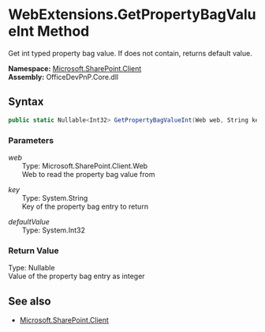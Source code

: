 # WebExtensions.GetPropertyBagValueInt Method  
Get int typed property bag value. If does not contain, returns default value.  

**Namespace:** [Microsoft.SharePoint.Client](Microsoft.SharePoint.Client.md)  
**Assembly:** OfficeDevPnP.Core.dll  
## Syntax
```C#
public static Nullable<Int32> GetPropertyBagValueInt(Web web, String key, Int32 defaultValue)
```
### Parameters
*web*  
&emsp;&emsp;Type: Microsoft.SharePoint.Client.Web  
&emsp;&emsp;Web to read the property bag value from  

*key*  
&emsp;&emsp;Type: System.String  
&emsp;&emsp;Key of the property bag entry to return  

*defaultValue*  
&emsp;&emsp;Type: System.Int32  

### Return Value
Type: Nullable<Int32>  
Value of the property bag entry as integer

## See also
- [Microsoft.SharePoint.Client](Microsoft.SharePoint.Client.md)
